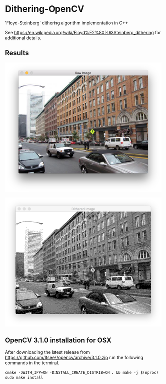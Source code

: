 # Dithering-OpenCV
'Floyd-Steinberg' dithering algorithm implementation in C++

See <https://en.wikipedia.org/wiki/Floyd%E2%80%93Steinberg_dithering> for additional details.

## Results

![](./doc/raw_image.png)

![](./doc/dithered_image.png)

## OpenCV 3.1.0 installation for OSX

After downloading the latest release from <https://github.com/Itseez/opencv/archive/3.1.0.zip> run the following commands in the terminal.

	cmake -DWITH_IPP=ON -DINSTALL_CREATE_DISTRIB=ON . && make -j $(nproc)
	sudo make install
